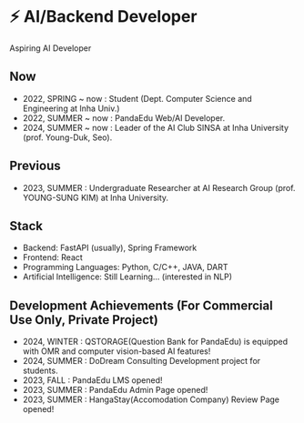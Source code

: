 # ⚡ AI/Backend Developer 
Aspiring AI Developer

<!--
**jhchoi03/jhchoi03** is a ✨ _special_ ✨ repository because its `README.md` (this file) appears on your GitHub profile.

Here are some ideas to get you started:

- 🔭 I’m currently working on ...
- 🌱 I’m currently learning ...
- 👯 I’m looking to collaborate on ...
- 🤔 I’m looking for help with ...
- 💬 Ask me about ...
- 📫 How to reach me: ...
- 😄 Pronouns: ...
- ⚡ Fun fact: ...
-->

## Now
- 2022, SPRING ~ now : Student (Dept. Computer Science and Engineering at Inha Univ.)
- 2022, SUMMER ~ now : PandaEdu Web/AI Developer.
- 2024, SUMMER ~ now : Leader of the AI Club SINSA at Inha University (prof. Young-Duk, Seo).

## Previous
- 2023, SUMMER : Undergraduate Researcher at AI Research Group (prof. YOUNG-SUNG KIM) at Inha University.


## Stack
- Backend: FastAPI (usually), Spring Framework
- Frontend: React
- Programming Languages: Python, C/C++, JAVA, DART 
- Artificial Intelligence: Still Learning... (interested in NLP)


## Development Achievements (For Commercial Use Only, Private Project)
- 2024, WINTER : QSTORAGE(Question Bank for PandaEdu) is equipped with OMR and computer vision-based AI features!
- 2024, SUMMER : DoDream Consulting Development project for students.
- 2023, FALL : PandaEdu LMS opened!
- 2023, SUMMER : PandaEdu Admin Page opened!
- 2023, SUMMER : HangaStay(Accomodation Company) Review Page opened!
